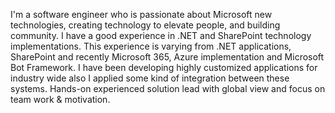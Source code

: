 
I'm a software engineer who is passionate about Microsoft new technologies, creating technology to elevate people, and building community. I have a good experience in .NET and SharePoint technology implementations. This experience is varying from .NET applications, SharePoint and recently Microsoft 365, Azure implementation and Microsoft Bot Framework. I have been developing highly customized applications for industry wide also I applied some kind of integration between these systems. Hands-on experienced solution lead with global view and focus on team work & motivation.
